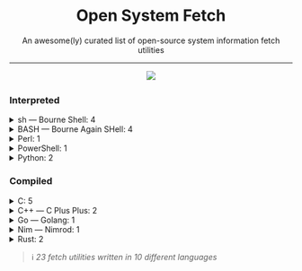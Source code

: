 <div align="center">
<h1>Open System Fetch</h1>
An awesome(ly) curated list of open-source system information fetch utilities
<hr>
<a href="https://discord.gg/TstuWvDzXr">
<img src="https://discordapp.com/api/guilds/913584348937207839/widget.png?style=shield"/></a>
</div>

### Interpreted
<!-- sh -->
<details markdown='1'><summary>sh — Bourne Shell: 4</summary><div align="center">

**bfetch**    
`📠 Dynamic fetch displayer that SuperB`  
[<img style="height:200px;" src="https://user-images.githubusercontent.com/43980777/107769286-5a11a980-6d6a-11eb-9d65-ed07bf79a5c0.png"/>](https://github.com/NNBnh/bfetch)  
![](https://img.shields.io/github/stars/NNBnh/bfetch?style=social) &ensp;
<sup>Linux &check;</sup>

Software |
---|
<sub>OS, WM, shell, term, font</sub> |

---
**fet.sh**     
`🐢 a fetch written in posix shell without any external commands`  
[<img style="height:250px;" src="https://raw.githubusercontent.com/6gk/fet.sh/master/screenshot.png"/>](https://github.com/6gk/fet.sh)  
![](https://img.shields.io/github/stars/6gk/fet.sh?style=social) &ensp;
<sup>Linux &check;</sup>

Software | Hardware
---|---
<sub>user, host, OS, shell, WM, uptime, host, kernel, pkgs, term</sub> | <sub>CPU, RAM</sub>

---
**NerdFetch**  
`A POSIX *nix fetch script using Nerdfonts`  
[<img style="height:200px;" src="https://blob.jortage.com/blobs/0/a51/0a511e297d66eee92e7cc729e70ca764da6a7bf53aec23d446f1cfbc7da7d9d799bbff5e2de8394f3397d0bee5c058c4c1192c6ae8f45e8ab3f82cd3cd8cb2c2"/>](https://github.com/ThatOneCalculator/NerdFetch)  
![](https://img.shields.io/github/stars/ThatOneCalculator/NerdFetch?style=social) &ensp;
<sup>Linux &check; Mac &check;</sup>

Software | Hardware
---|
<sub>user, host, OS, kernel, pkgs, uptime</sub> | <sub>RAM</sub>

---
**pfetch**    
`A pretty information fetch tool written in POSIX sh`  
[<img style="height:200px;" src="https://user-images.githubusercontent.com/6799467/65944518-68834d80-e421-11e9-9b14-6ca26a16108a.png"/>](https://github.com/dylanaraps/pfetch)  
![](https://img.shields.io/github/stars/dylanaraps/pfetch?style=social) &ensp;
<sup>Linux &check; BSD &check; Mac &check; WSL &check;</sup>

Software | Hardware
---|
<sub>user, host, OS, host, kernel, uptime, pkgs</sub> | <sub>RAM</sub>

---
</div></details>
<!-- end sh -->

<!-- BASH -->
<details markdown='1'><summary>BASH — Bourne Again SHell: 4</summary><div align="center">

**neofetch**    
`🖼️ A command-line system information tool written in bash 3.2+`  
[<img style="height:200px;" src="https://camo.githubusercontent.com/857a5a0ccfa464dfcfd195902677aa3cb87a1f430a5f8a49574715c3263b72be/68747470733a2f2f692e696d6775722e636f6d2f6c55726b51424e2e706e67"/>](https://github.com/dylanaraps/neofetch)  
![](https://img.shields.io/github/stars/dylanaraps/neofetch?style=social) &ensp;
<sup>Linux &check; BSD &check; Mac &check; Win &check;</sup>

Software | Hardware
---|
<sub>user, host, OS, kernel, uptime, packages, shell, resolution, DE/WM, theme, icons, terminal, font</sub> | <sub>mobo, CPU, GPU, RAM</sub>

---
**rxfetch**   
`A custom system info fetching tool`  
[<img style="height:200px;" src="https://raw.githubusercontent.com/Mangeshrex/rxfetch/main/screenshots/ss.png"/>](https://github.com/Mangeshrex/rxfetch)  
![](https://img.shields.io/github/stars/Mangeshrex/rxfetch?style=social) &ensp;
<sup>Linux &check;</sup>

Software | Hardware
---|
<sub>OS, kernel, packages, shell, init, DE/WM, uptime</sub> | <sub>RAM, disk</sub>

---
**screenFetch**  
`The Bash Screenshot Information Tool`
[<img style="height:200px;" src="https://raw.githubusercontent.com/joaorobertopb/screenfetch/master/img/screenfetch-wsl.png">](https://github.com/KittyKatt/screenFetch)  
![](https://img.shields.io/github/stars/KittyKatt/screenFetch?style=social) &ensp;
<sup>Linux &check; BSD &check; Mac &check;</sup>

Software | Hardware
---|
<sub>user, host, OS, kernel, uptime, pkgs, shell</sub> | <sub>CPU, RAM</sub>

---
**sysfetch**  
`A super tiny system information fetch script`
[<img style="height:200px;" src="https://raw.githubusercontent.com/wick3dr0se/sysfetch/master/screen.png">](https://github.com/wick3dr0se/sysfetch)  
![](https://img.shields.io/github/stars/wick3dr0se/sysfetch?style=social) &ensp;
<sup>Linux &check;</sup>

Software | Hardware
---|
<sub>user, host, uptime, OS, arch, kernel, term, shell, DE/WM, theme, pkgs</sub> | <sub>CPU, GPU, mobo, disk, RAM</sub>

---
</div></details>
<!-- end BASH -->

<!-- Perl -->
<details markdown='1'><summary>Perl: 1</summary><div align="center">

**fetch-master-6000**  
`Simple Dilbert themed system info-fetching tool`
[<img style="height:200px;" src="https://raw.githubusercontent.com/anhsirk0/fetch-master-6000/master/screenshots/all1.png">](https://github.com/anhsirk0/fetch-master-6000)  
![](https://img.shields.io/github/stars/anhsirk0/fetch-master-6000?style=social) &ensp;
<sup>Linux &check; Mac &check;</sup>

Software
---|
<sub>OS, kernel, DE, shell, uptime, pkgs</sub>

---
</div></details>
<!-- end Perl -->

<!-- PowerShell -->
<details markdown='1'><summary>PowerShell: 1</summary><div align="center">

**winfetch**  
`🛠 A command-line system information utility written in PowerShell`  
[<img style="height:200px;" src="https://user-images.githubusercontent.com/46838874/109414247-f75e1600-79d7-11eb-90ea-d28d417b1654.png">](https://github.com/kiedtl/winfetch)  
![](https://img.shields.io/github/stars/kiedtl/winfetch?style=social) &ensp;
<sup>Win &check;</sup>

Software | Hardware
---|
<sub>user, host, OS, kernel, uptime, pkgs, shell, resolution, term</sub> | <sub>CPU, GPU, RAM, disk, battery</sub>

---
</div></details>
<!-- end PowerShell -->

<!-- Python -->
<details markdown='1'><summary>Python: 2</summary><div align="center">

**archey4**  
`💻 Maintained fork of the original Archey (Linux) system tool`  
[<img style="height:200px;" src="https://camo.githubusercontent.com/2ed9dd62bafd5b58e6e034accd4e764c753324d4d7ccf1e385a2fb1834f76d40/68747470733a2f2f626c6f672e73616d75656c2e646f6d61696e732f696d672f626c6f672f7468652d6172636865792d70726f6a6563742d776861742d692d76652d646563696465642d746f2d646f2e706e673f76342e31342e302e30">](https://github.com/HorlogeSkynet/archey4)  
![](https://img.shields.io/github/stars/HorlogeSkynet/archey4?style=social) &ensp;
<sup>Linux &check; BSD &check; Mac &check; WSL &check;</sup>

Software | Hardware
---|
<sub>user, host, OS, kernel, uptime, processes, DE/WM, shell, term, pkgs, IP</sub> | <sub>mobo, loads, temps, CPU, GPU, RAM, disk</sub>

---
**hyfetch**  
`🖼️ 🏳️‍⚧️ Neofetch with LGBTQ pride flags!`  
[<img style="height:200px;" src="https://user-images.githubusercontent.com/22280294/162614541-af2b4660-f1f7-4287-b978-1aa2266ac70f.png">](https://github.com/hykilpikonna/hyfetch)  
![](https://img.shields.io/github/stars/hykilpikonna/hyfetch?style=social) &ensp;
<sup>Linux &check; BSD &check; Mac &check; Win &check;</sup>

Software | Hardware
---|
<sub>user, host, OS, kernel, uptime, pkgs, shell, resolution, DE/WM, theme, icons, term</sub> | <sub>mobo, CPU, GPU, RAM</sub>

---
</div></details>
<!-- end Python -->

### Compiled
<!-- C -->
<details markdown='1'><summary>C: 5</summary><div align="center">

**afetch**  
`Simple system info written in C`
[<img style="height:200px;" src="https://raw.githubusercontent.com/13-CF/afetch/master/img/logo.png">](https://github.com/13-CF/afetch)  
![](https://img.shields.io/github/stars/13-CF/afetch?style=social) &ensp;
<sup>Linux &check; BSD &check; Mac &check;</sup>

Software
---|
<sub>user, OS, kernel, uptime, shell, pkgs</sub>

---
**albafetch**  
`Faster neofetch alternative, written in C`
[<img style="height:200px;" src="https://raw.githubusercontent.com/alba4k/albafetch/master/images/albafetch_demo.png">](https://github.com/alba4k/albafetch)  
![](https://img.shields.io/github/stars/alba4k/albafetch?style=social) &ensp;
<sup>Linux &check; Mac &check;</sup>

Software | Hardware
---|
<sub>user, host, uptime, OS, arch, kernel, WM, shell, term, pkgs</sub> | <sub>mobo, CPU, GPU, RAM</sub>

---
**cpufetch**  
`Simple yet fancy CPU architecture fetching tool`  
[<img style="height:200px;" src="https://raw.githubusercontent.com/Dr-Noob/cpufetch/master/pictures/epyc.png">](https://github.com/Dr-Noob/cpufetch)  
![](https://img.shields.io/github/stars/Dr-Noob/cpufetch?style=social) &ensp;
<sup>Linux &check; BSD &check; Mac &check; Win &check;</sup>

Hardware |
:---:|
<sub>CPU</sub> |

---
**fastfetch**  
`Like neofetch, but much faster because written in C`  
[<img style="height:200px;" src="https://raw.githubusercontent.com/LinusDierheimer/fastfetch/master/screenshots/example1.png">](https://github.com/LinusDierheimer/fastfetch)  
![](https://img.shields.io/github/stars/LinusDierheimer/fastfetch?style=social) &ensp;
<sup>Linux &check; BSD &check; Mac &check;</sup>

Software | Hardware
---|
<sub>user, host, OS, kernel, uptime, pkgs, shell, resolution, DE/WM, theme, icons, font, cursor, term, locale</sub> | <sub>mobo, CPU, GPU, RAM, disk, battery</sub>

---
**paleofetch**  
`neofetch, but written in C`  
[<img style="height:200px;" src="https://raw.githubusercontent.com/ss7m/paleofetch/master/example.png">](https://github.com/ss7m/paleofetch)  
![](https://img.shields.io/github/stars/ss7m/paleofetch?style=social) &ensp;
<sup>Linux &check;</sup>

Software | Hardware
---|
<sub>user, host, OS, kernel, uptime, pkgs, shell, resolution, term</sub> | <sub>mobo, CPU, GPU, RAM</sub>

---
</div></details>
<!-- end C -->

<!-- C++ -->
<details markdown='1'><summary>C++ — C Plus Plus: 2</summary><div align="center">

**sysfex**  
`Another system information fetching tool written in C++`  
[<img style="height:200px;" src="https://raw.githubusercontent.com/mehedirm6244/sysfex/main/res/sysf_1.png">](https://github.com/mehedirm6244/sysfex)  
![](https://img.shields.io/github/stars/mehedirm6244/sysfex?style=social) &ensp;
<sup>Linux &check;</sup>

Software | Hardware
---|
<sub>host, OS, kernel, DE, pkgs, shell, resolution</sub> | <sub>mobo, RAM, CPU</sub>

---
**tfetch**  
`tfetch is a system fetch tool written with C++`  
[<img style="height:200px;" src="https://user-images.githubusercontent.com/79412062/192159166-1f0f84b7-7c8b-4600-b1f3-09586b15875a.png">](https://github.com/keremgokcek/tfetch)  
![](https://img.shields.io/github/stars/keremgokcek/tfetch?style=social) &ensp;
<sup>Linux &check;</sup>

Software | Hardware
---|
<sub>OS, kernel, arch, term, uptime, resolution, shell, DE/WM</sub> | <sub>mobo, CPU, RAM</sub>

---
</div></details>
<!-- end C++ -->

<!-- Go -->
<details markdown='1'><summary>Go — Golang: 1</summary><div align="center">

**bunnyfetch**  
`🐰 Tiny system info fetch utility`  
[<img style="height:200px;" src="https://camo.githubusercontent.com/0f679ccea96329318a8cdb17965635961bfd00e7132cca2203c3cb02ce2cc16e/68747470733a2f2f736166652e6b617368696d612e6d6f652f6e3735773130307775756b732e706e67">](https://github.com/Rosettea/bunnyfetch)  
![](https://img.shields.io/github/stars/Rosettea/bunnyfetch?style=social) &ensp; 
<sup>Linux &check; BSD &check; Mac &check;</sup>

Software
---|
<sub>user, host, OS, kernel, shell, WM</sub>

---
</div></details>
<!-- end Go>

<!-- Nim -->
<details markdown='1'><summary>Nim — Nimrod: 1</summary><div align="center">

**nitch**  
`nitch - incredibly fast system fetch written in nim`  
[<img style="height:200px;" src="https://camo.githubusercontent.com/5ed1daff8db121a3532f17e58f61f6e3aae2a194557778bfd42afaa7186ba218/68747470733a2f2f6d656469612e646973636f72646170702e6e65742f6174746163686d656e74732f3935353336323437373133373336323935342f3939373833393030353436303732353834312f323032322d30372d31365f31352d31355f312e706e67">](https://github.com/unxsh/nitch)  
![](https://img.shields.io/github/stars/unxsh/nitch?style=social) &ensp;
<sup>Linux &check;</sup>

Software | Hardware
---|
<sub>user, host, OS, kernel, uptime, shell, pkgs</sub> | <sub>RAM</sub>

---
</div></details>
<!-- end Nim -->

<!-- Rust -->
<details markdown='1'><summary>Rust: 2</summary><div align="center">

**freshfetch**  
`A fresh take on neofetch`  
[<img style="height:200px;" src="https://raw.githubusercontent.com/K4rakara/freshfetch/master/readme/config-1.png">](https://github.com/K4rakara/freshfetch)  
![](https://img.shields.io/github/stars/K4rakara/freshfetch?style=social) &ensp;
<sup>Linux &check;</sup>

Software | Hardware
---|
<sub>user, host, OS, kernel, uptime, pkgs, shell, resolution, WM</sub> | <sub>CPU, GPU, RAM</sub>

---
**macchina**  
`A system information frontend, with an (unhealthy) emphasis on performance`  
[<img style="height:200px;" src="https://raw.githubusercontent.com/Macchina-CLI/macchina/main/assets/preview.png">](https://github.com/Macchina-CLI/macchina)  
![](https://img.shields.io/github/stars/Macchina-CLI/macchina?style=social) &ensp;
<sup>Linux &check; BSD &check; Mac &check; Win &check;</sup>

Software | Hardware
---|
<sub>OS, term, shell, resolution, brightness, kernel, pkgs, IP, uptime</sub> | <sub>RAM, battery</sub>

---
</div></details>
<!-- Rust -->

> :information_source: _23 fetch utilities written in 10 different languages_
